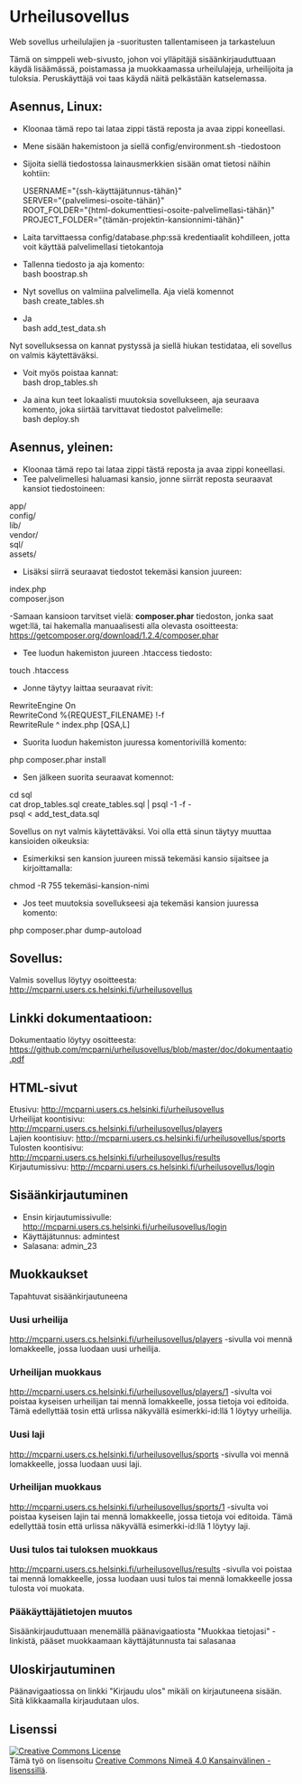 # Urheilusovellus
Web sovellus urheilulajien ja -suoritusten tallentamiseen ja tarkasteluun 

Tämä on simppeli web-sivusto, johon voi ylläpitäjä sisäänkirjauduttuaan käydä lisäämässä, poistamassa ja muokkaamassa urheilulajeja, urheilijoita ja tuloksia. Peruskäyttäjä voi taas käydä näitä pelkästään katselemassa.

## Asennus, Linux:

- Kloonaa tämä repo tai lataa zippi tästä reposta ja avaa zippi koneellasi.

- Mene sisään hakemistoon ja siellä config/environment.sh -tiedostoon

- Sijoita siellä tiedostossa lainausmerkkien sisään omat tietosi näihin kohtiin:

	USERNAME="{ssh-käyttäjätunnus-tähän}"<br/>
	SERVER="{palvelimesi-osoite-tähän}"<br/>
	ROOT_FOLDER="{html-dokumenttiesi-osoite-palvelimellasi-tähän}"<br/>
	PROJECT_FOLDER="{tämän-projektin-kansionnimi-tähän}"<br/>

- Laita tarvittaessa config/database.php:ssä kredentiaalit kohdilleen, jotta voit käyttää palvelimellasi tietokantoja

- Tallenna tiedosto ja aja komento:<br/>
	bash boostrap.sh

- Nyt sovellus on valmiina palvelimella. Aja vielä komennot<br/>
	bash create_tables.sh<br/>
- Ja<br/>
	bash add_test_data.sh<br/>

Nyt sovelluksessa on kannat pystyssä ja siellä hiukan testidataa, eli sovellus on valmis käytettäväksi.<br/>

- Voit myös poistaa kannat:<br/>
	bash drop_tables.sh

- Ja aina kun teet lokaalisti muutoksia sovellukseen, aja seuraava komento, joka siirtää tarvittavat tiedostot palvelimelle:<br/>
	bash deploy.sh



## Asennus, yleinen:
- Kloonaa tämä repo tai lataa zippi tästä reposta ja avaa zippi koneellasi.
- Tee palvelimellesi haluamasi kansio, jonne siirrät reposta seuraavat kansiot tiedostoineen:

app/<br>
config/<br>
lib/<br> 
vendor/<br> 
sql/<br> 
assets/<br>

- Lisäksi siirrä seuraavat tiedostot tekemäsi kansion juureen:

index.php<br> 
composer.json<br>

-Samaan kansioon tarvitset vielä: <b>composer.phar</b> tiedoston, jonka saat wget:llä, tai hakemalla manuaalisesti alla olevasta osoitteesta:<br>
https://getcomposer.org/download/1.2.4/composer.phar

- Tee luodun hakemiston juureen .htaccess tiedosto:

touch .htaccess

- Jonne täytyy laittaa seuraavat rivit:

RewriteEngine On<br>
RewriteCond %{REQUEST_FILENAME} !-f<br>
RewriteRule ^ index.php [QSA,L]<br>


- Suorita luodun hakemiston juuressa komentorivillä komento:

php composer.phar install

- Sen jälkeen suorita seuraavat komennot:

cd sql<br>
cat drop_tables.sql create_tables.sql | psql -1 -f -<br>
psql < add_test_data.sql<br>

Sovellus on nyt valmis käytettäväksi. Voi olla että sinun täytyy muuttaa kansioiden oikeuksia:

- Esimerkiksi sen kansion juureen missä tekemäsi kansio sijaitsee ja kirjoittamalla:

chmod -R 755 tekemäsi-kansion-nimi

- Jos teet muutoksia sovellukseesi aja tekemäsi kansion juuressa komento:

php composer.phar dump-autoload



## Sovellus:
Valmis sovellus löytyy osoitteesta: 
<a href="http://mcparni.users.cs.helsinki.fi/urheilusovellus" target="_blank">http://mcparni.users.cs.helsinki.fi/urheilusovellus</a>

## Linkki dokumentaatioon:
Dokumentaatio löytyy osoitteesta:
<a href="https://github.com/mcparni/urheilusovellus/blob/master/doc/dokumentaatio.pdf" target="_blank">https://github.com/mcparni/urheilusovellus/blob/master/doc/dokumentaatio.pdf</a>

## HTML-sivut
Etusivu: http://mcparni.users.cs.helsinki.fi/urheilusovellus <br/>
Urheilijat koontisivu: http://mcparni.users.cs.helsinki.fi/urheilusovellus/players <br/>
Lajien koontisiuv: http://mcparni.users.cs.helsinki.fi/urheilusovellus/sports <br/>
Tulosten koontisivu: http://mcparni.users.cs.helsinki.fi/urheilusovellus/results <br/>
Kirjautumissivu: http://mcparni.users.cs.helsinki.fi/urheilusovellus/login <br/>

## Sisäänkirjautuminen
- Ensin kirjautumissivulle: http://mcparni.users.cs.helsinki.fi/urheilusovellus/login <br/>
- Käyttäjätunnus: admintest
- Salasana: admin_23

## Muokkaukset
Tapahtuvat sisäänkirjautuneena

### Uusi urheilija
http://mcparni.users.cs.helsinki.fi/urheilusovellus/players -sivulla voi mennä lomakkeelle, jossa luodaan uusi urheilija.
### Urheilijan muokkaus
http://mcparni.users.cs.helsinki.fi/urheilusovellus/players/1 -sivulta voi poistaa kyseisen urheilijan tai mennä lomakkeelle, jossa tietoja voi editoida. Tämä edellyttää tosin että urlissa näkyvällä esimerkki-id:llä 1 löytyy urheilija.

### Uusi laji
http://mcparni.users.cs.helsinki.fi/urheilusovellus/sports -sivulla voi mennä lomakkeelle, jossa luodaan uusi laji.

### Urheilijan muokkaus
http://mcparni.users.cs.helsinki.fi/urheilusovellus/sports/1 -sivulta voi poistaa kyseisen lajin tai mennä lomakkeelle, jossa tietoja voi editoida. Tämä edellyttää tosin että urlissa näkyvällä esimerkki-id:llä 1 löytyy laji.

### Uusi tulos tai tuloksen muokkaus
http://mcparni.users.cs.helsinki.fi/urheilusovellus/results -sivulla voi poistaa tai mennä lomakkeelle, jossa luodaan uusi tulos tai mennä lomakkeelle jossa tulosta voi muokata.

### Pääkäyttäjätietojen muutos
Sisäänkirjauduttuaan menemällä päänavigaatiosta "Muokkaa tietojasi" -linkistä, pääset muokkaamaan käyttäjätunnusta tai salasanaa

## Uloskirjautuminen
Päänavigaatiossa on linkki "Kirjaudu ulos" mikäli on kirjautuneena sisään. Sitä klikkaamalla kirjaudutaan ulos.

## Lisenssi

<a rel="license" href="http://creativecommons.org/licenses/by/4.0/"><img alt="Creative Commons License" style="border-width:0" src="https://i.creativecommons.org/l/by/4.0/88x31.png" /></a><br />Tämä työ on lisensoitu <a rel="license" href="http://creativecommons.org/licenses/by/4.0/">Creative Commons Nimeä 4.0 Kansainvälinen -lisenssillä</a>.


